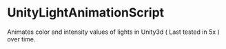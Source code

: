# UnityLightAnimationScript
Animates color and intensity values of lights in Unity3d ( Last tested in 5x ) over time.
